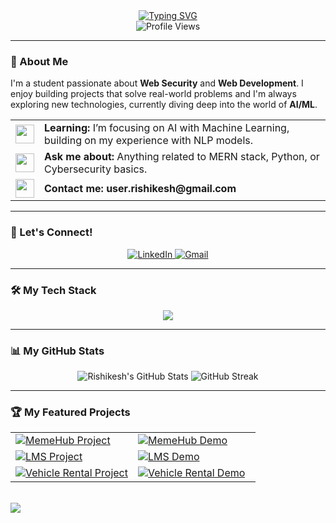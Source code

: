 <div align="center">
  <a href="https://github.com/Ri-Verma">
    <img src="https://readme-typing-svg.herokuapp.com?font=Fira+Code&size=25&pause=1000&color=FF5733&center=true&vCenter=true&width=435&lines=Hi+there%2C+I'm+Rishikesh+Verma+👋;Full-Stack+Developer;Web+Security+Enthusiast;AI+%26+ML+Explorer" alt="Typing SVG" />
  </a>
</div>

<div align="center"> 
  <img src="https://komarev.com/ghpvc/?username=Ri-Verma&label=Profile%20Views&color=0e75b6&style=flat" alt="Profile Views" /> 
</div>

---

### 🚀 About Me

I'm a student passionate about **Web Security** and **Web Development**. I enjoy building projects that solve real-world problems and I'm always exploring new technologies, currently diving deep into the world of **AI/ML**.

<table>
  <tr>
    <td><img src="https://raw.githubusercontent.com/iampavangandhi/iampavangandhi/master/gifs/learning.gif" width="30" /></td>
    <td><strong>Learning:</strong> I’m focusing on AI with Machine Learning, building on my experience with NLP models.</td>
  </tr>
  <tr>
    <td><img src="https://raw.githubusercontent.com/iampavangandhi/iampavangandhi/master/gifs/ask-me.gif" width="30" /></td>
    <td><strong>Ask me about:</strong> Anything related to MERN stack, Python, or Cybersecurity basics.</td>
  </tr>
  <tr>
    <td><img src="https://raw.githubusercontent.com/iampavangandhi/iampavangandhi/master/gifs/contact.gif" width="30" /></td>
    <td><strong>Contact me:</strong> <strong>user.rishikesh@gmail.com</strong></td>
  </tr>
</table>

---

### 🤝 Let's Connect!
<div align="center">
  <a href="https://www.linkedin.com/in/rishikesh-verma-aab4a1256/" target="_blank">
    <img src="https://img.shields.io/badge/LinkedIn-0077B5?style=for-the-badge&logo=linkedin&logoColor=white" alt="LinkedIn"/>
  </a>
  <a href="mailto:user.rishikesh@gmail.com">
    <img src="https://img.shields.io/badge/Gmail-D14836?style=for-the-badge&logo=gmail&logoColor=white" alt="Gmail"/>
  </a>
</div>

---

### 🛠️ My Tech Stack
<p align="center">
  <a href="https://skillicons.dev">
    <img src="https://skillicons.dev/icons?i=c,cpp,python,js,html,css,react,bootstrap,nodejs,express,mongodb,mysql,postgres,git,vscode,postman&perline=8" />
  </a>
</p>

---

### 📊 My GitHub Stats
<p align="center">
  <img src="https://github-readme-stats.vercel.app/api?username=Ri-Verma&show_icons=true&theme=radical&rank_icon=github&hide_border=true" alt="Rishikesh's GitHub Stats"/>
  <img src="https://github-readme-streak-stats.herokuapp.com/?user=Ri-Verma&theme=radical&hide_border=true" alt="GitHub Streak"/>
</p>

---

### 🏆 My Featured Projects

<table>
  <tr>
    <td width="50%">
      <a href="https://github.com/Ri-Verma/MemeHub">
        <img src="https://github-readme-stats.vercel.app/api/pin/?username=Ri-Verma&repo=MemeHub&theme=radical" alt="MemeHub Project"/>
      </a>
    </td>
    <td width="50%">
      <a href="https://github.com/Ri-Verma/MemeHub">
        <img src="https://via.placeholder.com/400x210.gif?text=Your+MemeHub+Project+Demo+GIF" alt="MemeHub Demo"/>
      </a>
    </td>
  </tr>
  <tr>
    <td width="50%">
      <a href="https://github.com/Ri-Verma/Learning-management-system">
        <img src="https://github-readme-stats.vercel.app/api/pin/?username=Ri-Verma&repo=Learning-management-system&theme=radical" alt="LMS Project"/>
      </a>
    </td>
    <td width="50%">
      <a href="https://github.com/Ri-Verma/Learning-management-system">
        <img src="https://via.placeholder.com/400x210.gif?text=Your+LMS+Project+Demo+GIF" alt="LMS Demo"/>
      </a>
    </td>
  </tr>
  <tr>
    <td width="50%">
      <a href="https://github.com/Ri-Verma/Vehicle-Rental-Control-Hub">
        <img src="https://github-readme-stats.vercel.app/api/pin/?username=Ri-Verma&repo=Vehicle-Rental-Control-Hub&theme=radical" alt="Vehicle Rental Project"/>
      </a>
    </td>
    <td width="50%">
      <a href="https://github.com/Ri-Verma/Vehicle-Rental-Control-Hub">
        <img src="https://via.placeholder.com/400x210.gif?text=Your+Vehicle+Rental+Project+Demo+GIF" alt="Vehicle Rental Demo"/>
      </a>
    </td>
  </tr>
</table>

<br>
<img src="https://user-images.githubusercontent.com/73097560/115834477-dbab4500-a447-11eb-908a-139a6edaec5c.gif">
